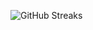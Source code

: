 ![GitHub Streaks](https://github-streaks-mqc9.onrender.com/streak/happilli/image?theme=midnight&cache_bust=1743155013&lang=ja)
